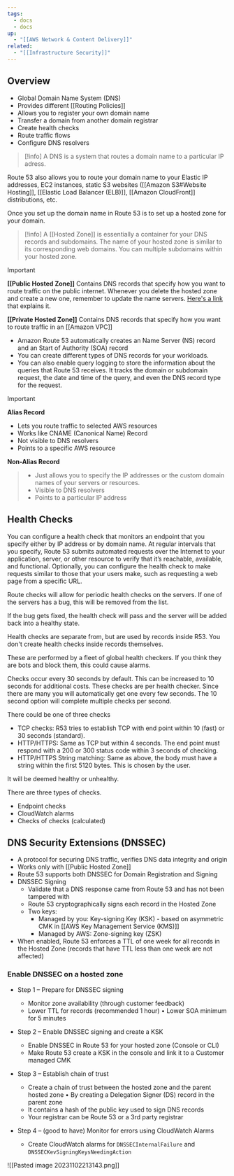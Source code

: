 ```yaml
---
tags:
  - docs
  - docs
up:
  - "[[AWS Network & Content Delivery]]"
related:
  - "[[Infrastructure Security]]"
---
```

## Overview

- Global Domain Name System (DNS)
- Provides different [[Routing Policies]]
- Allows you to register your own domain name
- Transfer a domain from another domain registrar
- Create health checks
- Route traffic flows
- Configure DNS resolvers

>[!info]
>A DNS is a system that routes a domain name to a particular IP adress.

Route 53 also allows you to route your domain name to your Elastic IP addresses, EC2 instances, static S3 websites ([[Amazon S3#Website Hosting]], [[Elastic Load Balancer (ELB)]], [[Amazon CloudFront]] distributions, etc.

Once you set up the domain name in Route 53 is to set up a hosted zone for your domain. 

>[!info]
>A [[Hosted Zone]] is essentially a container for your DNS records and subdomains. The name of your hosted zone is similar to its corresponding web domains. You can multiple subdomains within your hosted zone.



>[!important]
>**[[Public Hosted Zone]]**
Contains DNS records that specify how you want to route traffic on the public internet. Whenever you delete the hosted zone and create a new one, remember to update the name servers. [Here's a link](https://stackoverflow.com/questions/43660375/deleted-route-53-hosted-zone-cant-correctly-create-it-again) that explains it.
>
>**[[Private Hosted Zone]]**
Contains DNS records that specify how you want to route traffic in an [[Amazon VPC]]

- Amazon Route 53 automatically creates an Name Server (NS) record and an Start of Authority (SOA) record
- You can create different types of DNS records for your workloads. 
- You can also enable query logging to store the information about the queries that Route 53 receives. It tracks the domain or subdomain request, the date and time of the query, and even the DNS record type for the request.


>[!important]
>**Alias Record**
>- Lets you route traffic to selected AWS resources
>- Works like CNAME (Canonical Name) Record
>- Not visible to DNS resolvers
>- Points to a specific AWS resource
>
**Non-Alias Record**
>- Just allows you to specify the IP addresses or the custom domain names of your servers or resources.
>- Visible to DNS resolvers
>- Points to a particular IP address


## Health Checks

You can configure a health check that monitors an endpoint that you specify either by IP address or by domain name. At regular intervals that you specify, Route 53 submits automated requests over the Internet to your application, server, or other resource to verify that it’s reachable, available, and functional. Optionally, you can configure the health check to make requests similar to those that your users make, such as requesting a web page from a specific URL.

Route checks will allow for periodic health checks on the servers. If one of the servers has a bug, this will be removed from the list.

If the bug gets fixed, the health check will pass and the server will be added back into a healthy state.

Health checks are separate from, but are used by records inside R53. You don't create health checks inside records themselves.

These are performed by a fleet of global health checkers. If you think they are bots and block them, this could cause alarms.

Checks occur every 30 seconds by default. This can be increased to 10 seconds for additional costs. These checks are per health checker. Since there are many you will automatically get one every few seconds. The 10 second option will complete multiple checks per second.

There could be one of three checks

-   TCP checks: R53 tries to establish TCP with end point within 10 (fast) or 30 seconds (standard).
-   HTTP/HTTPS: Same as TCP but within 4 seconds. The end point must respond with a 200 or 300 status code within 3 seconds of checking.
-   HTTP/HTTPS String matching: Same as above, the body must have a string within the first 5120 bytes. This is chosen by the user.

It will be deemed healthy or unhealthy.

There are three types of checks.

-   Endpoint checks
-   CloudWatch alarms
-   Checks of checks (calculated)

## DNS Security Extensions (DNSSEC)

- A protocol for securing DNS traffic, verifies DNS data integrity and origin
- Works only with [[Public Hosted Zone]]
- Route 53 supports both DNSSEC for Domain Registration and Signing
- DNSSEC Signing
	- Validate that a DNS response came from Route 53 and has not been tampered with
	- Route 53 cryptographically signs each record in the Hosted Zone
	- Two keys:
		- Managed by you: Key-signing Key (KSK) - based on asymmetric CMK in [[AWS Key Management Service (KMS)]]
		- Managed by AWS: Zone-signing key (ZSK)
- When enabled, Route 53 enforces a TTL of one week for all records in the Hosted Zone (records that have TTL less than one week are not affected)

### Enable DNSSEC on a hosted zone

- Step 1 – Prepare for DNSSEC signing  
	- Monitor zone availability (through customer feedback)
	- Lower TTL for records (recommended 1 hour) • Lower SOA minimum for 5 minutes

- Step 2 – Enable DNSSEC signing and create a KSK  
	- Enable DNSSEC in Route 53 for your hosted zone (Console or CLI)  
	- Make Route 53 create a KSK in the console and link it to a Customer managed CMK

- Step 3 – Establish chain of trust  
	- Create a chain of trust between the hosted zone and the parent hosted zone • By creating a Delegation Signer (DS) record in the parent zone  
	- It contains a hash of the public key used to sign DNS records  
	- Your registrar can be Route 53 or a 3rd party registrar

- Step 4 – (good to have) Monitor for errors using CloudWatch Alarms
	- Create CloudWatch alarms for `DNSSECInternalFailure` and `DNSSECKevSigningKeysNeedingAction`

![[Pasted image 20231102213143.png]]

